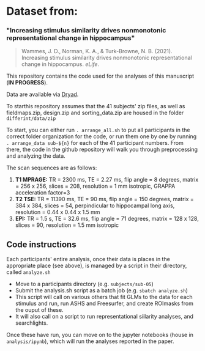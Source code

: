 # Dataset from:
### "Increasing stimulus similarity drives nonmonotonic representational change in hippocampus"  
>Wammes, J. D., Norman, K. A., & Turk-Browne, N. B. (2021). Increasing stimulus similarity drives nonmonotonic representational change in hippocampus. *eLife*.

This repository contains the code used for the analyses of this manuscript (**IN PROGRESS**). 

Data are available via [Dryad](https://doi.org/10.5061/dryad.t4b8gtj38). 

To starthis repository assumes that the 41 subjects' zip files, as well as fieldmaps.zip, design.zip and sorting_data.zip are housed in the folder `differint/data/zip`

To start, you can either run `. arrange_all.sh` to put all participants in the correct folder organization for the code, or run them one by one by running `. arrange_data sub-${n}` for each of the 41 participant numbers. From there, the code in the github repository will walk you through preprocessing and analyzing the data.

The scan sequences are as follows:

1. **T1 MPRAGE:** TR = 2300 ms, TE = 2.27 ms, flip angle = 8 degrees, matrix = 256 x 256, slices = 208, resolution = 1 mm isotropic, GRAPPA acceleration factor=3  
2. **T2 TSE:** TR = 11390 ms, TE = 90 ms, flip angle = 150 degrees, matrix = 384 x 384, slices = 54, perpindicular to hippocampal long axis, resolution = 0.44 x 0.44 x 1.5 mm    
3. **EPI:** TR = 1.5 s, TE = 32.6 ms, flip angle = 71 degrees, matrix = 128 x 128, slices = 90, resolution = 1.5 mm isotropic  

## Code instructions

Each participants' entire analysis, once their data is places in the appropriate place (see above), is managed by a script in their directory, called `analyze.sh`
* Move to a participants directory (e.g. `subjects/sub-05`)
* Submit the analysis.sh script as a batch job (e.g. `sbatch analyze.sh`)
* This script will call on various others that fit GLMs to the data for each stimulus and run, run ASHS and Freesurfer, and create ROImasks from the ouput of these.
* It will also call on a script to run representational siilarity analyses, and searchlights.

Once these have run, you can move on to the jupyter notebooks (house in `analysis/ipynb`), which will run the analyses reported in the paper.

